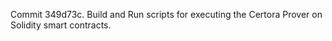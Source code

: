 Commit 349d73c.                    Build and Run scripts for executing the Certora Prover on Solidity smart contracts.